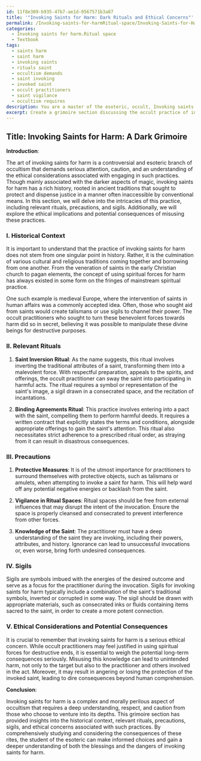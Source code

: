 ```yaml
---
id: 11f8e309-b935-47b7-ae1d-0567571b3a87
title: '"Invoking Saints for Harm: Dark Rituals and Ethical Concerns"'
permalink: /Invoking-saints-for-harmRitual-space/Invoking-Saints-for-Harm-Dark-Rituals-and-Ethical-Concerns/
categories:
  - Invoking saints for harm.Ritual space
  - Textbook
tags:
  - saints harm
  - saint harm
  - invoking saints
  - rituals saint
  - occultism demands
  - saint invoking
  - invoked saint
  - occult practitioners
  - saint vigilance
  - occultism requires
description: You are a master of the esoteric, occult, Invoking saints for harm.Ritual space and education, you have written many textbooks on the subject in ways that provide students with rich and deep understanding of the subject. You are being asked to write textbook-like sections on a topic and you do it with full context, explainability, and reliability in accuracy to the true facts of the topic at hand, in a textbook style that a student would easily be able to learn from, in a rich, engaging, and contextual way. Always include relevant context (such as formulas and history), related concepts, and in a way that someone can gain deep insights from.
excerpt: Create a grimoire section discussing the occult practice of invoking saints for harmful purposes in ritual spaces. Include information on relevant rituals, precautions, sigils, and the ethical considerations an occult student must be aware of. Provide insights on the historical context and the potential consequences of misusing such practices.
---
```


## Title: Invoking Saints for Harm: A Dark Grimoire

**Introduction**:

The art of invoking saints for harm is a controversial and esoteric branch of occultism that demands serious attention, caution, and an understanding of the ethical considerations associated with engaging in such practices. Though mainly associated with the darker aspects of magic, invoking saints for harm has a rich history, rooted in ancient traditions that sought to protect and dispense justice in a manner often inaccessible by conventional means. In this section, we will delve into the intricacies of this practice, including relevant rituals, precautions, and sigils. Additionally, we will explore the ethical implications and potential consequences of misusing these practices.

### I. Historical Context

It is important to understand that the practice of invoking saints for harm does not stem from one singular point in history. Rather, it is the culmination of various cultural and religious traditions coming together and borrowing from one another. From the veneration of saints in the early Christian church to pagan elements, the concept of using spiritual forces for harm has always existed in some form on the fringes of mainstream spiritual practice.

One such example is medieval Europe, where the intervention of saints in human affairs was a commonly accepted idea. Often, those who sought aid from saints would create talismans or use sigils to channel their power. The occult practitioners who sought to turn these benevolent forces towards harm did so in secret, believing it was possible to manipulate these divine beings for destructive purposes.

### II. Relevant Rituals

1. **Saint Inversion Ritual**: As the name suggests, this ritual involves inverting the traditional attributes of a saint, transforming them into a malevolent force. With respectful preparation, appeals to the spirits, and offerings, the occult practitioner can sway the saint into participating in harmful acts. The ritual requires a symbol or representation of the saint's image, a sigil drawn in a consecrated space, and the recitation of incantations.

2. **Binding Agreements Ritual**: This practice involves entering into a pact with the saint, compelling them to perform harmful deeds. It requires a written contract that explicitly states the terms and conditions, alongside appropriate offerings to gain the saint's attention. This ritual also necessitates strict adherence to a prescribed ritual order, as straying from it can result in disastrous consequences.

### III. Precautions

1. **Protective Measures**: It is of the utmost importance for practitioners to surround themselves with protective objects, such as talismans or amulets, when attempting to invoke a saint for harm. This will help ward off any potential negative energies or backlash from the saint.

2. **Vigilance in Ritual Spaces**: Ritual spaces should be free from external influences that may disrupt the intent of the invocation. Ensure the space is properly cleansed and consecrated to prevent interference from other forces.

3. **Knowledge of the Saint**: The practitioner must have a deep understanding of the saint they are invoking, including their powers, attributes, and history. Ignorance can lead to unsuccessful invocations or, even worse, bring forth undesired consequences.

### IV. Sigils

Sigils are symbols imbued with the energies of the desired outcome and serve as a focus for the practitioner during the invocation. Sigils for invoking saints for harm typically include a combination of the saint's traditional symbols, inverted or corrupted in some way. The sigil should be drawn with appropriate materials, such as consecrated inks or fluids containing items sacred to the saint, in order to create a more potent connection.

### V. Ethical Considerations and Potential Consequences

It is crucial to remember that invoking saints for harm is a serious ethical concern. While occult practitioners may feel justified in using spiritual forces for destructive ends, it is essential to weigh the potential long-term consequences seriously. Misusing this knowledge can lead to unintended harm, not only to the target but also to the practitioner and others involved in the act. Moreover, it may result in angering or losing the protection of the invoked saint, leading to dire consequences beyond human comprehension.

**Conclusion**:

Invoking saints for harm is a complex and morally perilous aspect of occultism that requires a deep understanding, respect, and caution from those who choose to venture into its depths. This grimoire section has provided insights into the historical context, relevant rituals, precautions, sigils, and ethical concerns associated with such practices. By comprehensively studying and considering the consequences of these rites, the student of the esoteric can make informed choices and gain a deeper understanding of both the blessings and the dangers of invoking saints for harm.
